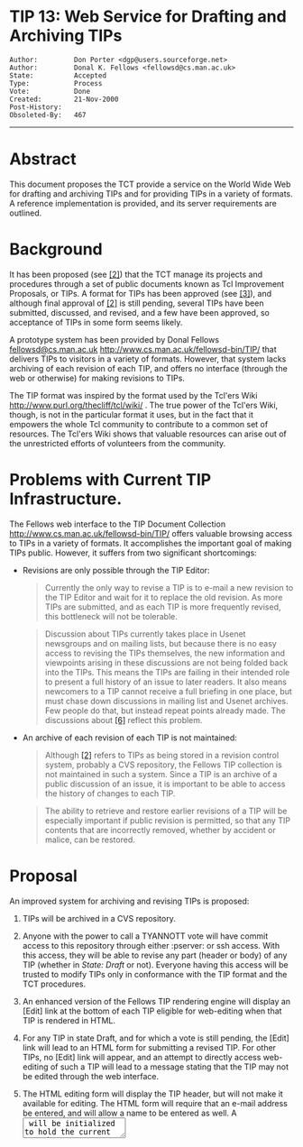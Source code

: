 # TIP 13: Web Service for Drafting and Archiving TIPs
	Author:         Don Porter <dgp@users.sourceforge.net>
	Author:         Donal K. Fellows <fellowsd@cs.man.ac.uk>
	State:          Accepted
	Type:           Process
	Vote:           Done
	Created:        21-Nov-2000
	Post-History:   
	Obsoleted-By:   467
-----

# Abstract

This document proposes the TCT provide a service on the World Wide
Web for drafting and archiving TIPs and for providing TIPs in a
variety of formats.  A reference implementation is provided, and its
server requirements are outlined.

# Background

It has been proposed \(see [[2]](2.md)\) that the TCT manage its projects and
procedures through a set of public documents known as Tcl Improvement
Proposals, or TIPs.  A format for TIPs has been approved \(see [[3]](3.md)\),
and although final approval of [[2]](2.md) is still pending, several TIPs
have been submitted, discussed, and revised, and a few have been
approved, so acceptance of TIPs in some form seems likely.

A prototype system has been provided by Donal
Fellows <fellowsd@cs.man.ac.uk>
<http://www.cs.man.ac.uk/fellowsd-bin/TIP/> 
that delivers TIPs to visitors in a variety of formats.  However,
that system lacks archiving of each revision of each TIP, and
offers no interface \(through the web or otherwise\) for making
revisions to TIPs.  

The TIP format was inspired by the format used by the Tcl'ers
Wiki <http://www.purl.org/thecliff/tcl/wiki/> .  The true power
of the Tcl'ers Wiki, though, is not in the particular format it
uses, but in the fact that it empowers the whole Tcl community to
contribute to a common set of resources.  The Tcl'ers Wiki
shows that valuable resources can arise out of the unrestricted
efforts of volunteers from the community.

# Problems with Current TIP Infrastructure.

The Fellows web interface to the TIP Document Collection
<http://www.cs.man.ac.uk/fellowsd-bin/TIP/>  offers valuable
browsing access to TIPs in a variety of formats.  It accomplishes
the important goal of making TIPs public.  However, it suffers from
two significant shortcomings:

   * Revisions are only possible through the TIP Editor:

	   > Currently the only way to revise a TIP is to e-mail a new
     revision to the TIP Editor and wait for it to replace the old
     revision.  As more TIPs are submitted, and as each TIP is more
     frequently revised, this bottleneck will not be tolerable.

	   > Discussion about TIPs currently takes place in Usenet newsgroups
     and on mailing lists, but because there is no easy access to
     revising the TIPs themselves, the new information and viewpoints
     arising in these discussions are not being folded back into the
     TIPs.  This means the TIPs are failing in their intended role to
     present a full history of an issue to later readers.  It also
     means newcomers to a TIP cannot receive a full briefing in one
     place, but must chase down discussions in mailing list and Usenet
     archives.  Few people do that, but instead repeat points already
     made.  The discussions about [[6]](6.md) reflect this problem.

   * An archive of each revision of each TIP is not maintained:

	   > Although [[2]](2.md) refers to TIPs as being stored in a revision control
     system, probably a CVS repository, the Fellows TIP collection is
     not maintained in such a system.  Since a TIP is an archive of a
     public discussion of an issue, it is important to be able to
     access the history of changes to each TIP.

	   > The ability to retrieve and restore earlier revisions of a TIP
     will be especially important if public revision is permitted, so
     that any TIP contents that are incorrectly removed, whether by
     accident or malice, can be restored.

# Proposal

An improved system for archiving and revising TIPs is proposed:

   1. TIPs will be archived in a CVS repository.

   1. Anyone with the power to call a TYANNOTT vote will have commit
      access to this repository through either :pserver: or ssh
      access.  With this access, they will be able to revise any part
      \(header or body\) of any TIP \(whether in _State: Draft_ or
      not\).  Everyone having this access will be trusted to modify
      TIPs only in conformance with the TIP format and the TCT
      procedures.

   1. An enhanced version of the Fellows TIP rendering engine will
      display an [Edit] link at the bottom of each TIP eligible
      for web-editing when that TIP is rendered in HTML.

   1. For any TIP in state Draft, and for which a vote is still
      pending, the [Edit] link will lead to an HTML form for
      submitting a revised TIP.  For other TIPs, no [Edit] link
      will appear, and an attempt to directly access web-editing of
      such a TIP will lead to a message stating that the TIP may not
      be edited through the web interface.

   1. The HTML editing form will display the TIP header, but will not
      make it available for editing.  The HTML form will require that
      an e-mail address be entered, and will allow a name to be
      entered as well.  A <TEXTAREA> will be initialized to hold the
      current TIP abstract.  A second <TEXTAREA> will be initialized
      to hold the current TIP body.  Users of the form will revise
      the abstract and the body, then submit the form.

   1. The TIP rendering engine will receive the revisions, and
      will use CVS client commands to merge the revisions with other
      revisions and commit the revised TIP to the TIP CVS repository.
      If a conflict occurs during a merge, the TIP body including the
      conflicts will be returned to the user in another HTML form to
      resolve the conflict.

	    > Note that the CVS commit function of the TIP rendering engine
      implies that the CGI process in which the TIP rendering engine
      runs must have a user ID with commit access to the TIP CVS
      repository.

   1. In the revised TIP checked in to CVS the submitter of the
      revision will be added as an Author in the header of that TIP.

# Reference Implementation

The modifications to the Fellows TIP rendering engine that add the
capabilities proposed above are now merged in.  The TIP rendering
engine is maintained and publically available
<http://sourceforge.net/projects/tiprender/> .  To enable the
web-editing features, set the Tcl variable FEATURE\(EDIT\) to 1 in
the file config.tcl.  A working version of the proposed web service
is available at <http://purl.org/tcl/tip/>

For what it's worth, this TIP was created primarily within a web
browser, making revisions through the web interface provided by the
reference implementation.

One remaining shortcoming of the reference implementation is that it
provides no mechanism for uploading images to the TIP repository.
Images still need to be submitted through the TIP Editor, or
someone else with commit access to the TIP CVS repository.

# Server Requirements

The reference implementation imposes the following requirements on a
server:

   1. The server provides an HTTP server that serves the public
      Internet, and supports the CGI interface.

   1. CVS client software must be installed on the server.

   1. The CVS repository containing TIPs must be on the server itself.
      This is due to a CVS limitation that _loginfo_ scripts run on
      the machine housing the CVS repository, and the reference
      implementation uses a _loginfo_ script to keep the TIPs
      presented through the web up to date with the commits to the
      repository.

   1. The CVS repository must offer commit access over the Internet
      using either :pserver: or ssh to everyone with authority to call
      a TYANNOTT vote.

   1. The user under which the HTTP server runs its CGI processes must
      have commit access to the TIP CVS repository.  This may have
      security implications.

# Future Improvements

Once the TIPs are housed in a CVS repository, other services should be
easier to implement.  Another browsing interface could be provided
using cvsweb <http://stud.fh-heilbronn.de/~zeller/cgi/cvsweb.cgi/>  to
allow anyone in the community to browse TIP history.  Another
_loginfo_ script could provide e-mail notices when a TIP is revised
to users who registered their interest in that TIP.

# Acknowledgments

Thanks to Donal Fellows for the original TIP rendering engine and
his assistance merging in the changes.  Thanks to Brent Welch for
providing the server and his assistance getting it configured for
use.  Thanks to Mark Harrison for his assistance with managing
browser caching issues.

----

# Comments from the TCT

 > It might be a good idea to make the Abstract into a seperate <textarea> and
   treat that specially; I've been applying the rule that a TIP's abstract
   should be a single paragraph \(it is implicit in the way I generate XML for
   instance\) and that would be much easier to enforce through this route.  It
   would also have the advantage of discouraging people from placing their
   whole rationale in the abstract - which I've seen in several first drafts by
   people who shall remain nameless - and prompting the creation of TIPs more in
   keeping with the general concept of publishable documents.

 > It would also be nice if each page had a way of viewing the TIP's revision
   history \(by a link to a suitably setup CVSweb URL?\)  The way that SourceForge
   does its CVS-over-the-web is very nice indeed...

 > _Donal K. Fellows <fellowsd@cs.man.ac.uk>_

# Author replies to comments

Some comments I see above, or received in e-mail:

 * _Add a link to [[3]](3.md) on the edit page.  Display [[3]](3.md) in a new window._

	 > Link added.  I don't believe in deciding to open new browser windows for
   the user.  If the user wants to open the link in a new window, she knows
   how to do that.

 * _Add an interface to create a new TIP_

	 > For now, I'm trying to stick with the TIP procedures proposed in [[2]](2.md),
   where only the TIP Editor gets to create a new TIP, so all TIPs
   should still be originally submitted to him.  If the TCT rejects
   this proposal and adopts a different policy, we can revisit this
   question.

 * _Browser caching makes it look like the edits were not made_

	 > Based on advice from Mark Harrison and others, I've added HTTP
   headers that should prevent caching.  Please try it again.

 * _I had the server time out on me_

	 > That's troubling.  Can anyone seeing this problem provide any more
   information.  What were the circumstances, in detail?

 * _Add links to an interface showing revision history_

	 > Check out the [History] links at the bottom of the HTML rendered pages.
   Thanks to Donal Fellows for coding that up.  \(OK, so we \*did\* reinvent
   CVSWeb.\)

 * _A separate <TEXTAREA> for the Abstract_

	 > This is now implemented.  Please give it a try.

# Copyright

This document has been placed in the public domain.


